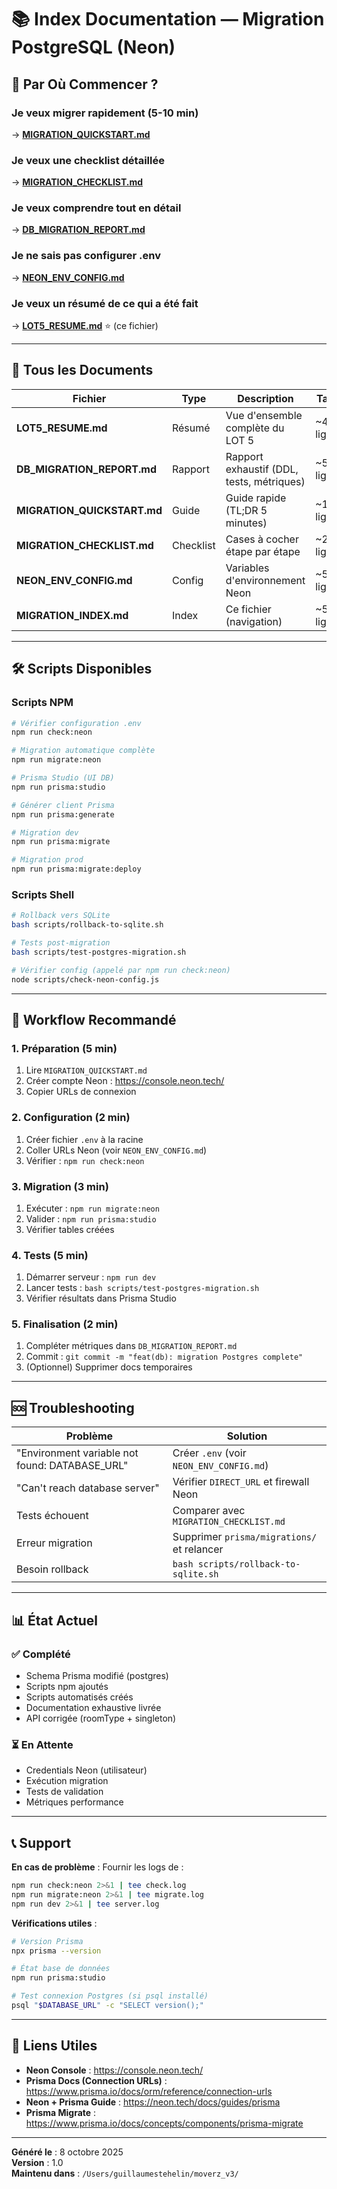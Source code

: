 # 📚 Index Documentation — Migration PostgreSQL (Neon)

## 🚀 Par Où Commencer ?

### Je veux migrer rapidement (5-10 min)
→ **[MIGRATION_QUICKSTART.md](MIGRATION_QUICKSTART.md)**

### Je veux une checklist détaillée
→ **[MIGRATION_CHECKLIST.md](MIGRATION_CHECKLIST.md)**

### Je veux comprendre tout en détail
→ **[DB_MIGRATION_REPORT.md](DB_MIGRATION_REPORT.md)**

### Je ne sais pas configurer .env
→ **[NEON_ENV_CONFIG.md](NEON_ENV_CONFIG.md)**

### Je veux un résumé de ce qui a été fait
→ **[LOT5_RESUME.md](LOT5_RESUME.md)** ⭐ (ce fichier)

---

## 📂 Tous les Documents

| Fichier | Type | Description | Taille |
|---------|------|-------------|--------|
| **LOT5_RESUME.md** | Résumé | Vue d'ensemble complète du LOT 5 | ~400 lignes |
| **DB_MIGRATION_REPORT.md** | Rapport | Rapport exhaustif (DDL, tests, métriques) | ~500 lignes |
| **MIGRATION_QUICKSTART.md** | Guide | Guide rapide (TL;DR 5 minutes) | ~100 lignes |
| **MIGRATION_CHECKLIST.md** | Checklist | Cases à cocher étape par étape | ~200 lignes |
| **NEON_ENV_CONFIG.md** | Config | Variables d'environnement Neon | ~50 lignes |
| **MIGRATION_INDEX.md** | Index | Ce fichier (navigation) | ~50 lignes |

---

## 🛠️ Scripts Disponibles

### Scripts NPM

```bash
# Vérifier configuration .env
npm run check:neon

# Migration automatique complète
npm run migrate:neon

# Prisma Studio (UI DB)
npm run prisma:studio

# Générer client Prisma
npm run prisma:generate

# Migration dev
npm run prisma:migrate

# Migration prod
npm run prisma:migrate:deploy
```

### Scripts Shell

```bash
# Rollback vers SQLite
bash scripts/rollback-to-sqlite.sh

# Tests post-migration
bash scripts/test-postgres-migration.sh

# Vérifier config (appelé par npm run check:neon)
node scripts/check-neon-config.js
```

---

## 🎯 Workflow Recommandé

### 1. Préparation (5 min)
1. Lire `MIGRATION_QUICKSTART.md`
2. Créer compte Neon : https://console.neon.tech/
3. Copier URLs de connexion

### 2. Configuration (2 min)
1. Créer fichier `.env` à la racine
2. Coller URLs Neon (voir `NEON_ENV_CONFIG.md`)
3. Vérifier : `npm run check:neon`

### 3. Migration (3 min)
1. Exécuter : `npm run migrate:neon`
2. Valider : `npm run prisma:studio`
3. Vérifier tables créées

### 4. Tests (5 min)
1. Démarrer serveur : `npm run dev`
2. Lancer tests : `bash scripts/test-postgres-migration.sh`
3. Vérifier résultats dans Prisma Studio

### 5. Finalisation (2 min)
1. Compléter métriques dans `DB_MIGRATION_REPORT.md`
2. Commit : `git commit -m "feat(db): migration Postgres complete"`
3. (Optionnel) Supprimer docs temporaires

---

## 🆘 Troubleshooting

| Problème | Solution |
|----------|----------|
| "Environment variable not found: DATABASE_URL" | Créer `.env` (voir `NEON_ENV_CONFIG.md`) |
| "Can't reach database server" | Vérifier `DIRECT_URL` et firewall Neon |
| Tests échouent | Comparer avec `MIGRATION_CHECKLIST.md` |
| Erreur migration | Supprimer `prisma/migrations/` et relancer |
| Besoin rollback | `bash scripts/rollback-to-sqlite.sh` |

---

## 📊 État Actuel

### ✅ Complété
- Schema Prisma modifié (postgres)
- Scripts npm ajoutés
- Scripts automatisés créés
- Documentation exhaustive livrée
- API corrigée (roomType + singleton)

### ⏳ En Attente
- Credentials Neon (utilisateur)
- Exécution migration
- Tests de validation
- Métriques performance

---

## 📞 Support

**En cas de problème** : Fournir les logs de :
```bash
npm run check:neon 2>&1 | tee check.log
npm run migrate:neon 2>&1 | tee migrate.log
npm run dev 2>&1 | tee server.log
```

**Vérifications utiles** :
```bash
# Version Prisma
npx prisma --version

# État base de données
npm run prisma:studio

# Test connexion Postgres (si psql installé)
psql "$DATABASE_URL" -c "SELECT version();"
```

---

## 🔗 Liens Utiles

- **Neon Console** : https://console.neon.tech/
- **Prisma Docs (Connection URLs)** : https://www.prisma.io/docs/orm/reference/connection-urls
- **Neon + Prisma Guide** : https://neon.tech/docs/guides/prisma
- **Prisma Migrate** : https://www.prisma.io/docs/concepts/components/prisma-migrate

---

**Généré le** : 8 octobre 2025  
**Version** : 1.0  
**Maintenu dans** : `/Users/guillaumestehelin/moverz_v3/`

